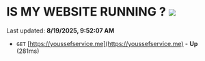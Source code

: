 # IS MY WEBSITE RUNNING ? [![](https://img.shields.io/static/v1?label=Sponsor&message=%E2%9D%A4&logo=GitHub&color=%23fe8e86)](https://github.com/sponsors/Youssef-Lehmam)

Last updated: **8/19/2025, 9:52:07 AM**

- `GET` [https://youssefservice.me](https://youssefservice.me) - **Up** (281ms)
